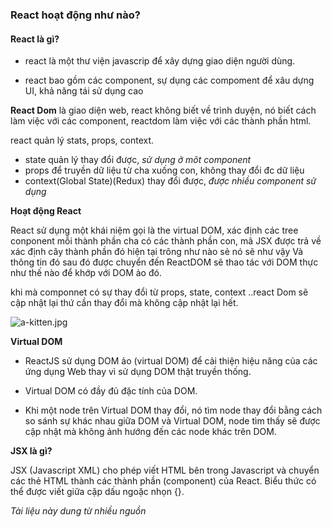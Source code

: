 ### React hoạt động như nào?

#### **React là gì?**

- react là một thư viện javascrip để xây dựng giao diện người dùng.

- react bao gồm các  component, sự dụng các compoment để xâu dựng UI, khả năng tái sử dụng cao

**React Dom**
là giao diện web, react không biết về trình duyện, nó biết cách làm việc với các  component, reactdom làm việc với các thành phần html.

react quản lý stats, props, context.
 - state 
quản lý thay đổi được, *sử dụng ở môt  component*
- props để truyền dữ liệu từ cha xuống con, không thay đổi đc dữ liệu
- context(Global State)(Redux) thay đổi được, *được nhiều component sử dụng*

**Hoạt động React**

React sử dụng một khái niệm gọi là the virtual DOM, xác định các tree conponent 
mỗi thành phần cha có các thành phần con, mã JSX được trả về
xác định cây thành phần đó hiện tại trông như nào sẻ nó sẽ như vậy Và thông tin đó sau đó được chuyển đến ReactDOM sẽ thao tác với DOM thực như thế nào để khớp với DOM ảo đó.

 khi mà componnet có sự thay đổi từ props, state, context ..react Dom sẽ cập nhật lại thứ cần thay đổi mà không cập nhật lại hết.

![a-kitten.jpg](https://i.ibb.co/HYB2Yf1/reactHow.jpg)

**Virtual DOM**
- ReactJS sử dụng DOM ảo (virtual DOM) để cải
thiện hiệu năng của các ứng dụng Web thay vì
sử dụng DOM thật truyền thống.

- Virtual DOM có đầy đủ đặc tính của DOM.

- Khi một node trên Virtual DOM thay đổi, nó tìm
node thay đổi bằng cách so sánh sự khác nhau
giữa DOM và Virtual DOM, node tìm thấy sẽ
được cập nhật mà không ảnh hướng đến các
node khác trên DOM.

**JSX là gì?**

JSX (Javascript XML) cho phép viết HTML bên
trong Javascript và chuyển các thẻ HTML thành
các thành phần (component) của React.
Biểu thức có thể được viết giữa cặp dấu ngoặc
nhọn {}.




*Tài liệu này dung từ nhiều nguồn*